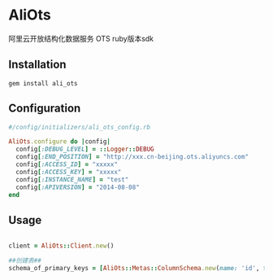 # AliOts

阿里云开放结构化数据服务 OTS ruby版本sdk

## Installation

    gem install ali_ots

## Configuration

```ruby
#/config/initializers/ali_ots_config.rb

AliOts.configure do |config|
  config[:DEBUG_LEVEL] = ::Logger::DEBUG
  config[:END_POSITION] = "http://xxx.cn-beijing.ots.aliyuncs.com"
  config[:ACCESS_ID] = "xxxxx"
  config[:ACCESS_KEY] = "xxxxx"
  config[:INSTANCE_NAME] = "test"
  config[:APIVERSION] = "2014-08-08"
end
```

## Usage


```ruby

client = AliOts::Client.new()

##创建表##
schema_of_primary_keys = [AliOts::Metas::ColumnSchema.new(name: 'id', type: AliOts::Metas::Enums::ColumnType::INTEGER)]
